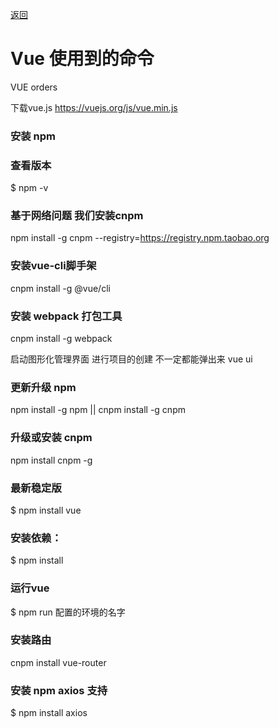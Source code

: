<p>
<a href="#" onclick="refreshContent('vue')">返回</a>
</p>

# Vue 使用到的命令

VUE orders

下载vue.js
<a href="https://vuejs.org/js/vue.min.js" target="_blank">https://vuejs.org/js/vue.min.js</a>

### 安装 npm

### 查看版本

$ npm -v

### 基于网络问题 我们安装cnpm

npm install -g cnpm --registry=https://registry.npm.taobao.org

### 安装vue-cli脚手架

cnpm install -g @vue/cli

### 安装 webpack 打包工具

cnpm install -g webpack

启动图形化管理界面 进行项目的创建 不一定都能弹出来 vue ui

### 更新升级 npm

npm install -g npm || cnpm install -g cnpm

### 升级或安装 cnpm

npm install cnpm -g

### 最新稳定版

$ npm install vue

### 安装依赖：

$ npm install

### 运行vue

$ npm run 配置的环境的名字

### 安装路由

cnpm install vue-router

### 安装 npm axios 支持

$ npm install axios